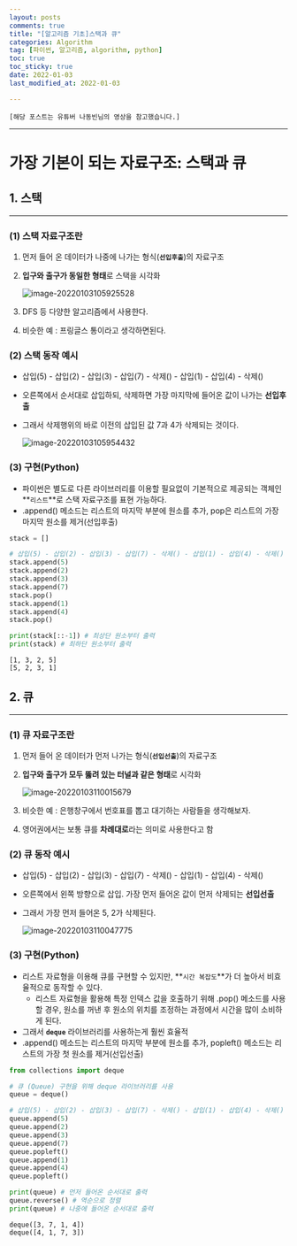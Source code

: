 ```yaml
---
layout: posts
comments: true
title: "[알고리즘 기초]스택과 큐"
categories: Algorithm
tag: [파이썬, 알고리즘, algorithm, python]
toc: true
toc_sticky: true
date: 2022-01-03
last_modified_at: 2022-01-03

---
```




`[해당 포스트는 유튜버 나동빈님의 영상을 참고했습니다.]`

---



# 가장 기본이 되는 자료구조: 스택과 큐



## 1. 스택

---

### (1) 스택 자료구조란

1. 먼저 들어 온 데이터가 나중에 나가는 형식(**`선입후출`**)의 자료구조

2. **입구와 출구가 동일한 형태**로 스택을 시각화 

   ![image-20220103105925528](https://user-images.githubusercontent.com/75322297/147897166-0f762a22-8cb6-4dac-8211-f52a410070aa.png)


3. DFS 등 다양한 알고리즘에서 사용한다.

4. 비슷한 예 : 프링글스 통이라고 생각하면된다.

   

### (2) 스택 동작 예시

- 삽입(5) - 삽입(2) - 삽입(3) - 삽입(7) - 삭제() - 삽입(1) - 삽입(4) - 삭제()

- 오른쪽에서 순서대로 삽입하되, 삭제하면 가장 마지막에 들어온 값이 나가는 **선입후출**

- 그래서 삭제행위의 바로 이전의 삽입된 값 7과 4가 삭제되는 것이다.

  ![image-20220103105954432](https://user-images.githubusercontent.com/75322297/147897168-175c1ab2-684a-466c-a0d9-9b3261355f2d.png)
  
  

### (3) 구현(Python)

- 파이썬은 별도로 다른 라이브러리를 이용할 필요없이 기본적으로 제공되는 객체인 **`리스트`**로 스택 자료구조를 표현 가능하다.
- .append() 메소드는 리스트의 마지막 부분에 원소를 추가, pop은 리스트의 가장 마지막 원소를 제거(선입후출)

```python
stack = []

# 삽입(5) - 삽입(2) - 삽입(3) - 삽입(7) - 삭제() - 삽입(1) - 삽입(4) - 삭제()
stack.append(5)
stack.append(2)
stack.append(3)
stack.append(7)
stack.pop()
stack.append(1)
stack.append(4)
stack.pop()

print(stack[::-1]) # 최상단 원소부터 출력
print(stack) # 최하단 원소부터 출력
```

```
[1, 3, 2, 5]
[5, 2, 3, 1]
```







## 2. 큐

---

### (1) 큐 자료구조란

1. 먼저 들어 온 데이터가 먼저 나가는 형식(**`선입선출`**)의 자료구조

2. **입구와 출구가 모두 뚫려 있는 터널과 같은 형태**로 시각화

   ![image-20220103110015679](https://user-images.githubusercontent.com/75322297/147897169-1df3cd17-4eb6-42f6-b043-746dffff1bea.png)

3. 비슷한 예 : 은행창구에서 번호표를 뽑고 대기하는 사람들을  생각해보자.

4. 영어권에서는 보통 큐를 **차례대로**라는 의미로 사용한다고 함



### (2) 큐 동작 예시

- 삽입(5) - 삽입(2) - 삽입(3) - 삽입(7) - 삭제() - 삽입(1) - 삽입(4) - 삭제()

- 오른쪽에서 왼쪽 방향으로 삽입. 가장 먼저 들어온 값이 먼저 삭제되는 **선입선출**

- 그래서 가장 먼저 들어온 5, 2가 삭제된다.

  ![image-20220103110047775](https://user-images.githubusercontent.com/75322297/147897165-6743e906-a8cf-41f6-9cd8-55e44f8141aa.png)
  

### (3) 구현(Python)

* 리스트 자료형을 이용해 큐를 구현할 수 있지만, **`시간 복잡도`**가 더 높아서 비효율적으로 동작할 수 있다.
  * 리스트 자료형을 활용해 특정 인덱스 값을 호출하기 위해 .pop() 메소드를 사용할 경우,  원소를 꺼낸 후 원소의 위치를 조정하는 과정에서 시간을 많이 소비하게 된다.
* 그래서 **`deque`** 라이브러리를 사용하는게 훨씬 효율적
* .append() 메소드는 리스트의 마지막 부분에 원소를 추가, popleft() 메소드는 리스트의 가장 첫 원소를 제거(선입선출)

```python
from collections import deque

# 큐 (Queue) 구현을 위해 deque 라이브러리를 사용
queue = deque()

# 삽입(5) - 삽입(2) - 삽입(3) - 삽입(7) - 삭제() - 삽입(1) - 삽입(4) - 삭제()
queue.append(5)
queue.append(2)
queue.append(3)
queue.append(7)
queue.popleft()
queue.append(1)
queue.append(4)
queue.popleft()

print(queue) # 먼저 들어온 순서대로 출력
queue.reverse() # 역순으로 정렬
print(queue) # 나중에 들어온 순서대로 출력
```

```
deque([3, 7, 1, 4])
deque([4, 1, 7, 3])
```



